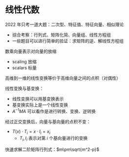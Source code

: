 # 线性代数

2022 年只考一道大题：二次型、特征值、特征向量、相似理论

- 综合考察：行列式、矩阵化简、向量组、线性方程组
- 一些题目可以进行简单的验证：求矩阵的逆、解线性方程组

数乘向量表示对向量的放缩

- scaling 放缩
- scalars 标量

高维到一维的线性变换等价于高维向量之间的点积（对偶性）

线性变换与基变换：

- 线性变换可以用基变换表示
- 基变换实际上是一个线性变换
- $A^{-1}MA$ 可以看作是进行转换、变换、逆转换

经过正交变换后，向量与基向量的点积不变：

- $T(x) \cdot T_i = x \cdot I_i = x_i$
  - $T_i, I_i$ 表示对第 $i$ 个基向量进行的变换

快速求解二阶矩阵行列式：$m\pm\sqrt{m^2-p}$
